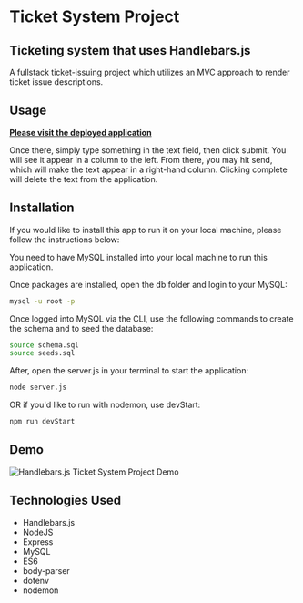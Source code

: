 # Ticket System Project

## Ticketing system that uses Handlebars.js


A fullstack ticket-issuing project which utilizes an MVC approach to render ticket issue descriptions. 

## Usage

**[Please visit the deployed application](https://handlebars-mysql-ticket-system.herokuapp.com/)**

Once there, simply type something in the text field, then click submit. You will see it appear in a column to the left. From there, you may hit send, which will make the text appear in a right-hand column. Clicking complete will delete the text from the application. 


## Installation

If you would like to install this app to run it on your local machine, please follow the instructions below:

You need to have MySQL installed into your local machine to run this application.

Once packages are installed, open the db folder and login to your MySQL:
```bash
mysql -u root -p
```
Once logged into MySQL via the CLI, use the following commands to create the schema and to seed the database:
```bash
source schema.sql
source seeds.sql
```
After, open the server.js in your terminal to start the application:
```bash
node server.js
```
OR if you'd like to run with nodemon, use devStart:
```bash
npm run devStart
```


## Demo

![Handlebars.js Ticket System Project Demo](ticket-system-handlebars-project.gif)

## Technologies Used

* Handlebars.js
* NodeJS
* Express
* MySQL
* ES6
* body-parser
* dotenv
* nodemon